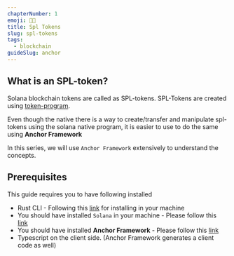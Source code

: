 ```yaml
---
chapterNumber: 1
emoji: 👨‍💻
title: Spl Tokens
slug: spl-tokens
tags:
  - blockchain
guideSlug: anchor
---
```

## What is an SPL-token?

Solana blockchain tokens are called as SPL-tokens. SPL-Tokens are created using [token-program](https://spl.solana.com/token). 

Even though the native there is a way to create/transfer and manipulate spl-tokens using the solana native program, it is easier to use to do the same using **Anchor Framework**

In this series, we will use `Anchor Framework` extensively to understand the concepts.


## Prerequisites

This guide requires you to have following installed

* Rust CLI - Following this [link](https://www.rust-lang.org/tools/install) for installing in your machine
* You should have installed `Solana` in your machine - Please follow this [link](https://docs.solana.com/cli/install-solana-cli-tools)
* You should have installed **Anchor Framework**  - Please follow this [link](https://book.anchor-lang.com/getting_started/installation.html#anchor)
* Typescript on the client side. (Anchor Framework generates a client code as well)